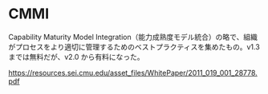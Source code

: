 # CMMI

Capability Maturity Model Integration（能力成熟度モデル統合）の略で、組織がプロセスをより適切に管理するためのベストプラクティスを集めたもの。v1.3 までは無料だが、v2.0 から有料になった。

https://resources.sei.cmu.edu/asset_files/WhitePaper/2011_019_001_28778.pdf
